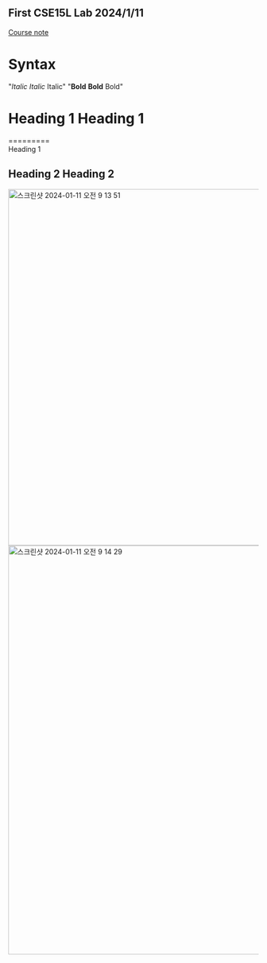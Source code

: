 ## First CSE15L Lab  2024/1/11
[Course note](https://ucsd-cse15l-w24.github.io/)

# Syntax
"*Italic*	_Italic_	Italic"
"**Bold**	__Bold__	Bold"
# Heading 1	Heading 1
=========	
Heading 1
## Heading 2	Heading 2

<img width="717" alt="스크린샷 2024-01-11 오전 9 13 51" src="https://github.com/shareinfocode/cse15l-lab-reports/assets/137489039/dfe75c08-d233-46c9-98ae-9d07b7d016d4">
<img width="823" alt="스크린샷 2024-01-11 오전 9 14 29" src="https://github.com/shareinfocode/cse15l-lab-reports/assets/137489039/c9ccf939-317d-4812-af57-4287ba0c6eb1">
